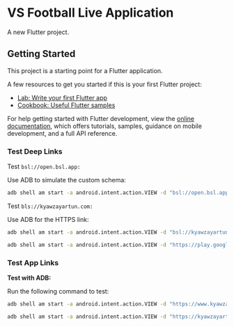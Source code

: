 # VS Football Live Application

A new Flutter project.

## Getting Started

This project is a starting point for a Flutter application.

A few resources to get you started if this is your first Flutter project:

- [Lab: Write your first Flutter app](https://docs.flutter.dev/get-started/codelab)
- [Cookbook: Useful Flutter samples](https://docs.flutter.dev/cookbook)

For help getting started with Flutter development, view the
[online documentation](https://docs.flutter.dev/), which offers tutorials,
samples, guidance on mobile development, and a full API reference.

### Test Deep Links

Test `bsl://open.bsl.app:`

Use ADB to simulate the custom schema:

```bash
adb shell am start -a android.intent.action.VIEW -d "bsl://open.bsl.app" com.billion.sport_live
```

Test `bls://kyawzayartun.com:`

Use ADB for the HTTPS link:

```bash
adb shell am start -a android.intent.action.VIEW -d "bsl://kyawzayartun.com" com.billion.sport_live
```

```bash
adb shell am start -a android.intent.action.VIEW -d "https://play.google.com/store/apps/details?id=com.billion.sport_live" com.billion.sport_live
```

### Test App Links

**Test with ADB:**

Run the following command to test:

```bash
adb shell am start -a android.intent.action.VIEW -d "https://www.kyawzayartun.com/bsl" com.billion.sport_live
```

```bash
adb shell am start -a android.intent.action.VIEW -d "https://kyawzayartun.com/bsl" com.billion.sport_live
```